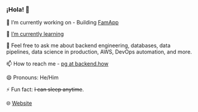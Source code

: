 ### ¡Hola! 👋

🔭 I’m currently working on - Building [FamApp](https://famapp.in)

🌱 [I’m currently learning](https://pratikgajjar.notion.site/b5b4b75a130f4e9db5fcabed50f7750f?v=40bbd11a1be244549563924afd17634e)

💬 Feel free to ask me about backend engineering, databases, data pipelines, data science in production, AWS, DevOps automation, and more.

📫 How to reach me - [pg at backend.how](mailto:pg@backend.how)

😄 Pronouns: He/Him

⚡ Fun fact: ~~I can sleep anytime~~. 

🌐 [Website](https://backend.how)

